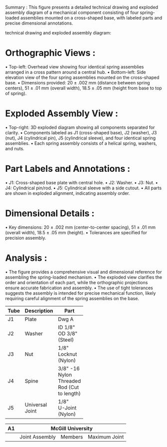 Summary : This figure presents a detailed technical drawing and exploded assembly diagram of a mechanical component consisting of four spring-loaded assemblies mounted on a cross-shaped base, with labeled parts and precise dimensional annotations.

technical drawing and exploded assembly diagram:
# Orthographic Views :
  • Top-left: Overhead view showing four identical spring assemblies arranged in a cross pattern around a central hub.
  • Bottom-left: Side elevation view of the four spring assemblies mounted on the cross-shaped base.
  • Dimensions provided: 20 ± .002 mm (distance between spring centers), 51 ± .01 mm (overall width), 18.5 ± .05 mm (height from base to top of spring).

# Exploded Assembly View :
  • Top-right: 3D exploded diagram showing all components separated for clarity.
  • Components labeled as J1 (cross-shaped base), J2 (washer), J3 (nut), J4 (cylindrical pin), J5 (cylindrical sleeve), and four identical spring assemblies.
  • Each spring assembly consists of a helical spring, washers, and nuts.

# Part Labels and Annotations :
  • J1: Cross-shaped base plate with central hole.
  • J2: Washer.
  • J3: Nut.
  • J4: Cylindrical pin/rod.
  • J5: Cylindrical sleeve with a side cutout.
  • All parts are shown in exploded alignment, indicating assembly order.

# Dimensional Details :
  • Key dimensions: 20 ± .002 mm (center-to-center spacing), 51 ± .01 mm (overall width), 18.5 ± .05 mm (height).
  • Tolerances are specified for precision assembly.

# Analysis :
  • The figure provides a comprehensive visual and dimensional reference for assembling the spring-loaded mechanism.
  • The exploded view clarifies the order and orientation of each part, while the orthographic projections ensure accurate fabrication and assembly.
  • The use of tight tolerances suggests the assembly is intended for precise mechanical function, likely requiring careful alignment of the spring assemblies on the base. <!-- figure, from page 0 (l=0.073,t=0.123,r=0.676,b=0.921), with ID 29200221-e42e-471a-aeb8-2f9a68d3f542 -->

<table><thead><tr><th>Tube</th><th>Description</th><th>Part</th></tr></thead><tbody><tr><td>J1</td><td>Plate</td><td>Dwg A</td></tr><tr><td>J2</td><td>Washer</td><td>ID 1/8"<br>OD 3/8"<br>(Steel)</td></tr><tr><td>J3</td><td>Nut</td><td>1/8"<br>Locknut<br>(Nylon)</td></tr><tr><td>J4</td><td>Spine</td><td>3/8" -16<br>Nylon<br>Threaded<br>Rod (Cut<br>to length)</td></tr><tr><td>J5</td><td>Universal<br>Joint</td><td>1/8"<br>U-Joint<br>(Nylon)</td></tr></tbody></table> <!-- table, from page 0 (l=0.679,t=0.385,r=0.955,b=0.811), with ID 87eced52-ac11-4345-8d36-ebf92cfe1e3b -->

<table><thead><tr><th>A1</th><th colspan="3">McGill University</th></tr></thead><tbody><tr><td></td><td>Joint Assembly</td><td>Members</td><td>Maximum Joint</td></tr></tbody></table> <!-- table, from page 0 (l=0.682,t=0.841,r=0.958,b=0.942), with ID a04f0f2a-4e79-456b-9295-8f72ecbffc46 -->